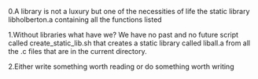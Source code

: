 0.A library is not a luxury but one of the necessities of life the static library libholberton.a containing all the functions listed

1.Without libraries what have we? We have no past and no future script called create_static_lib.sh that creates a static library called liball.a from all the .c files that are in the current directory.

2.Either write something worth reading or do something worth writing
